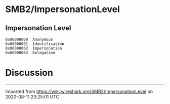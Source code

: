 # SMB2/ImpersonationLevel

## Impersonation Level

    0x00000000  Anonymous
    0x00000001  Identification
    0x00000002  Impersonation
    0x00000003  Delegation

# Discussion

---

Imported from https://wiki.wireshark.org/SMB2/ImpersonationLevel on 2020-08-11 23:25:01 UTC
